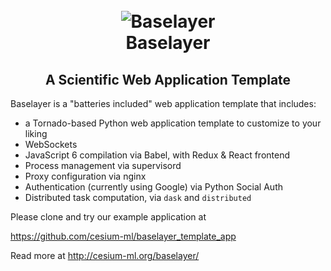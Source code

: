 <h1 align="center">
  <br>
  <img src="https://raw.githubusercontent.com/cesium-ml/baselayer/master/static/img/logo.png" alt="Baselayer">
  <br>
  Baselayer
  <br>
</h1>

<h2 align="center">
A Scientific Web Application Template
</h2>

Baselayer is a "batteries included" web application template that includes:

- a Tornado-based Python web application template to customize to your liking
- WebSockets
- JavaScript 6 compilation via Babel, with Redux & React frontend
- Process management via supervisord
- Proxy configuration via nginx
- Authentication (currently using Google) via Python Social Auth
- Distributed task computation, via `dask` and `distributed`

Please clone and try our example application at

https://github.com/cesium-ml/baselayer_template_app

Read more at http://cesium-ml.org/baselayer/

